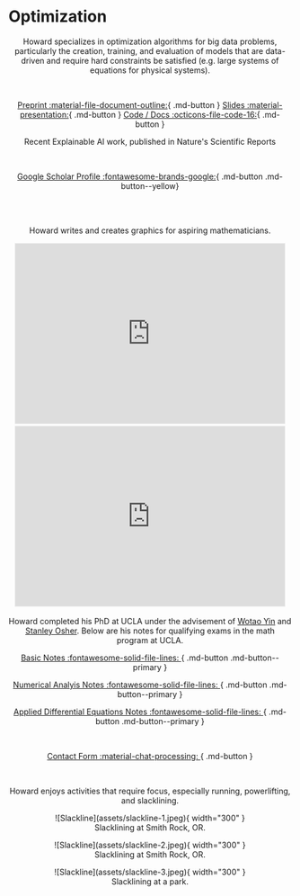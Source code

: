 # Optimization

<center>
 
Howard specializes in optimization algorithms for big data problems, particularly the creation, training, and evaluation of models that are data-driven and require hard constraints be satisfied (e.g. large systems of equations for physical systems).  

<br>

[Preprint :material-file-document-outline:](https://xai-l2o.research.typal.academy/assets/xai-l2o-preprint.pdf){ .md-button }
[Slides :material-presentation:](https://xai-l2o.research.typal.academy/assets/xai-l2o-slides.pdf){ .md-button }
[Code / Docs :octicons-file-code-16:](https://xai-l2o.research.typal.academy/){ .md-button }

Recent Explainable AI work, published in Nature's Scientific Reports

<br>

[Google Scholar Profile :fontawesome-brands-google:](https://scholar.google.com/citations?user=blvaFx4AAAAJ){ .md-button .md-button--yellow}

<br>

<br>

Howard writes and creates graphics for aspiring mathematicians.
 
<iframe src="https://optstack.substack.com/embed" width="480" height="320" style="border:1px solid #EEE; background:white;" frameborder="0" scrolling="no"></iframe>

<br>

<iframe src="https://www.typalacademy.com/embed" width="480" height="320" style="border:1px solid #EEE; background:white;" frameborder="0" scrolling="no"></iframe>

<br>

Howard completed his PhD at UCLA under the advisement of [Wotao Yin](https://scholar.google.com/citations?user=kpQGGFUAAAAJ&hl=en&oi=ao) and [Stanley Osher](https://scholar.google.com/citations?user=d3UtiX8AAAAJ&hl=en&oi=ao). Below are his notes for qualifying exams in the math program at UCLA.

[Basic Notes :fontawesome-solid-file-lines: ](assets/basic-notes.pdf){ .md-button .md-button--primary }

[Numerical Analyis Notes :fontawesome-solid-file-lines: ](assets/num-anal-notes.pdf){ .md-button .md-button--primary }

[Applied Differential Equations Notes :fontawesome-solid-file-lines: ](assets/ade-notes.pdf){ .md-button .md-button--primary } 

<br>

[Contact Form :material-chat-processing: ](https://form.jotform.com/heatonforms/contact){ .md-button }

<br>

Howard enjoys activities that require focus, especially running, powerlifting, and slacklining.

<figure markdown>
  ![Slackline](assets/slackline-1.jpeg){ width="300" }
  <figcaption>Slacklining at Smith Rock, OR.</figcaption>
</figure>

<figure markdown>
  ![Slackline](assets/slackline-2.jpeg){ width="300" }
  <figcaption>Slacklining at Smith Rock, OR.</figcaption>
</figure>

<figure markdown>
  ![Slackline](assets/slackline-3.jpeg){ width="300" }
  <figcaption>Slacklining at a park.</figcaption>
</figure>
</center>
